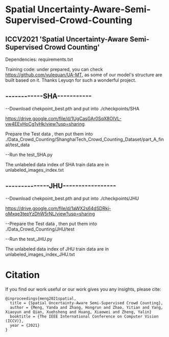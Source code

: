 # Spatial Uncertainty-Aware-Semi-Supervised-Crowd-Counting
ICCV2021 'Spatial Uncertainty-Aware Semi-Supervised Crowd Counting'
---------------------------
Dependencies: requirements.txt

Training code: under prepared, you can check https://github.com/yulequan/UA-MT, as some of our model's structure are built based on it. Thanks Leyuqn for such a wonderful project.

------------SHA-----------
--------------------------

--Download chekpoint_best.pth and put into ./checkpoints/SHA

https://drive.google.com/file/d/1UgCasGAr0SqX8OIVL-vw4EEvHoCg1yHk/view?usp=sharing

Prepare the Test data , then put them into ./Data_Crowd_Counting/ShanghaiTech_Crowd_Counting_Dataset/part_A_final/test_data


--Run the test_SHA.py

The unlabeled data index of SHA train data are in unlabeled_images_index.txt


--------------JHU-----------------
---------------------------------

--Download chekpoint_best.pth and put into ./checkpoints/JHU

https://drive.google.com/file/d/1aWX2s64dSDRkj-oMxqe3tepYzDhW5rNL/view?usp=sharing


--Prepare the Test data , then put them into ./Data_Crowd_Counting/JHU/test

--Run the test_JHU.py

The unlabeled data index of JHU train data are in unlabeled_images_index_JHU.txt


# Citation
If you find our work useful or our work gives you any insights, please cite:
```
@inproceedings{meng2021spatial,
  title = {Spatial Uncertainty-Aware Semi-Supervised Crowd Counting},
  author = {Meng, Yanda and Zhang, Hongrun and Zhao, Yitian and Yang, Xiaoyun and Qian, Xuehsheng and Huang, Xiaowei and Zheng, Yalin}
  booktitle = {The IEEE International Conference on Computer Vision (ICCV)},
  year = {2021}
}
```
